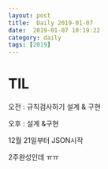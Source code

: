 ```yaml
---
layout: post
title:  Daily 2019-01-07
date:  2019-01-07 10:19:22
category: daily
tags: [2019]
---
```


# TIL

오전 : 규칙검사하기 설계 & 구현

오후 :  설계 &구현

12월 21일부터 JSON시작

2주완성인데 ㅠㅠ 

